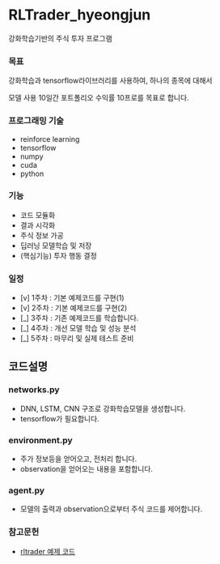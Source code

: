 # RLTrader_hyeongjun
강화학습기반의 주식 투자 프로그램

### 목표
강화학습과 tensorflow라이브러리를 사용하여, 하나의 종목에 대해서 

모델 사용 10일간 포트폴리오 수익률 10프로를 목표로 합니다.

### 프로그래밍 기술
- reinforce learning
- tensorflow
- numpy
- cuda
- python 

### 기능
- 코드 모듈화
- 결과 시각화
- 주식 정보 가공
- 딥러닝 모델학습 및 저장
- (핵심기능) 투자 행동 결정 

### 일정
- [v] 1주차 : 기본 예제코드를 구현(1)
- [v] 2주차 : 기본 예제코드를 구현(2)
- [_] 3주차 : 기존 예제코드를 학습합니다.
- [_] 4주차 : 개선 모델 학습 및 성능 분석
- [_] 5주차 : 마무리 및 실제 테스트 준비

## 코드설명

### networks.py
- DNN, LSTM, CNN 구조로 강화학습모델을 생성합니다.
- tensorflow가 필요합니다.

### environment.py
- 주가 정보등을 얻어오고, 전처리 합니다.
- observation을 얻어오는 내용을 포함합니다.

### agent.py
- 모델의 출력과 observation으로부터 주식 코드를 제어합니다.


### 참고문헌
- [rltrader 예제 코드](https://github.com/quantylab/rltrader)